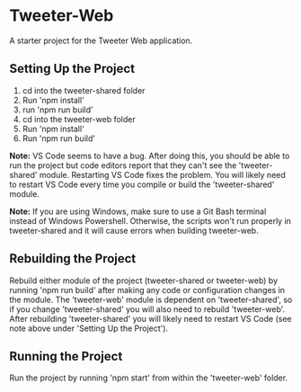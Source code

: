 # Tweeter-Web

A starter project for the Tweeter Web application.

## Setting Up the Project

1. cd into the tweeter-shared folder
1. Run 'npm install'
1. run 'npm run build'
1. cd into the tweeter-web folder
1. Run 'npm install'
1. Run 'npm run build'

**Note:** VS Code seems to have a bug. After doing this, you should be able to run the project but code editors report that they can't see the 'tweeter-shared' module. Restarting VS Code fixes the problem. You will likely need to restart VS Code every time you compile or build the 'tweeter-shared' module.

**Note:** If you are using Windows, make sure to use a Git Bash terminal instead of Windows Powershell. Otherwise, the scripts won't run properly in tweeter-shared and it will cause errors when building tweeter-web.

## Rebuilding the Project

Rebuild either module of the project (tweeter-shared or tweeter-web) by running 'npm run build' after making any code or configuration changes in the module. The 'tweeter-web' module is dependent on 'tweeter-shared', so if you change 'tweeter-shared' you will also need to rebuild 'tweeter-web'. After rebuilding 'tweeter-shared' you will likely need to restart VS Code (see note above under 'Setting Up the Project').

## Running the Project

Run the project by running 'npm start' from within the 'tweeter-web' folder.
